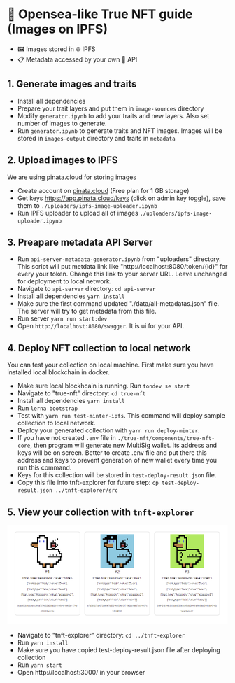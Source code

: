 # 🚀 Opensea-like True NFT guide (Images on IPFS)

- 🖼️ Images stored in 🌐 IPFS 
- 📋 Metadata accessed by your own 📄 API

## 1. Generate images and traits

- Install all dependencies
- Prepare your trait layers and put them in `image-sources` directory
- Modify `generator.ipynb` to add your traits and new layers. Also set number of images to generate.
- Run `generator.ipynb` to generate traits and NFT images. Images will be stored in `images-output` directory and traits in `metadata`

## 2. Upload images to IPFS

We are using pinata.cloud for storing images

- Create account on [pinata.cloud](https://pinata.cloud) (Free plan for 1 GB storage)
- Get keys https://app.pinata.cloud/keys (click on admin key toggle), save them to `./uploaders/ipfs-image-uploader.ipynb`
- Run IPFS uploader to upload all of images `./uploaders/ipfs-image-uploader.ipynb`

## 3. Preapare metadata API Server

- Run `api-server-metadata-generator.ipynb` from "uploaders" directory. This script will put metdata link like "http://localhost:8080/token/{id}" for every your token. Change this link to your server URL. Leave unchanged for deployment to local network.
- Navigate to `api-server` directory: `cd api-server`
- Install all dependencies `yarn install`
- Make sure the first command updated "./data/all-metadatas.json" file. The server will try to get metadata from this file.
- Run server `yarn run start:dev`
- Open `http://localhost:8080/swagger`. It is ui for your API.

## 4. Deploy NFT collection to local network

You can test your collection on local machine. First make sure you have installed local blockchain in docker.

- Make sure local blockhcain is running. Run `tondev se start`
- Navigate to "true-nft" directory: `cd true-nft`
- Install all dependencies  `yarn install`
- Run `lerna bootstrap`
- Test with `yarn run test-minter-ipfs`. This command will deploy sample collection to local network. 
- Deploy your generated collection with `yarn run deploy-minter`.
- If you have not created `.env` file in `./true-nft/components/true-nft-core`, then program will generate new MultiSig wallet. Its address and keys will be on screen. Better to create .env file and put there this address and keys to prevent generation of new wallet every time you run this command.
- Keys for this collection will be stored in `test-deploy-result.json` file.
- Copy this file into tnft-explorer for future step: `cp test-deploy-result.json ../tnft-explorer/src`

## 5. View your collection with `tnft-explorer`

![ducks](images/tnft-explorer-ducks.png)

- Navigate to "tnft-explorer" directory: `cd ../tnft-explorer`
- Run `yarn install`
- Make sure you have copied test-deploy-result.json file after deploying collection
- Run `yarn start` 
- Open http://localhost:3000/ in your browser  